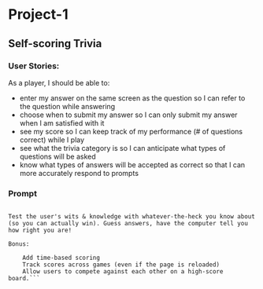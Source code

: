 # Project-1

## Self-scoring Trivia

### User Stories:

As a player, I should be able to:

* enter my answer on the same screen as the question so I can refer to the question while answering
* choose when to submit my answer so I can only submit my answer when I am satisfied with it
* see my score so I can keep track of my performance (# of questions correct) while I play
* see what the trivia category is so I can anticipate what types of questions will be asked
* know what types of answers will be accepted as correct so that I can more accurately respond to prompts

### Prompt

```Pre-load your app with some questions and answers.

Test the user's wits & knowledge with whatever-the-heck you know about (so you can actually win). Guess answers, have the computer tell you how right you are!

Bonus:

    Add time-based scoring
    Track scores across games (even if the page is reloaded)
    Allow users to compete against each other on a high-score board.```
